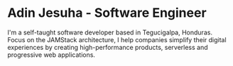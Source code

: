 # Adin Jesuha - Software Engineer

I'm a self-taught software developer based in Tegucigalpa, Honduras. Focus on the JAMStack architecture, I help companies simplify their digital experiences by creating high-performance products, serverless and progressive web applications.
